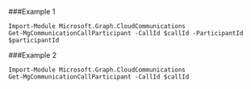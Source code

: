 ###Example 1
```
Import-Module Microsoft.Graph.CloudCommunications
Get-MgCommunicationCallParticipant -CallId $callId -ParticipantId $participantId
```
###Example 2
```
Import-Module Microsoft.Graph.CloudCommunications
Get-MgCommunicationCallParticipant -CallId $callId
```
